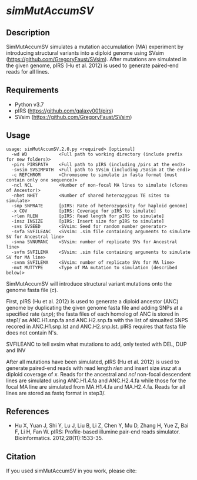 # *simMutAccumSV*

## Description
SimMutAccumSV simulates a mutation accumulation (MA) experiment by introducing structural variants into a diploid genome using SVsim (https://github.com/GregoryFaust/SVsim). After mutations are simulated in the given genome, pIRS (Hu et al. 2012) is used to generate paired-end reads for all lines.

## Requirements
- Python v3.7
- pIRS (https://github.com/galaxy001/pirs)
- SVsim (https://github.com/GregoryFaust/SVsim)


## Usage

```
usage: simMutAccumSV.2.0.py <required> [optional] 
  -wd WD            <Full path to working directory (include prefix for new folders)>
  -pirs PIRSPATH    <Full path to pIRS (including /pirs at the end)>
  -svsim SVSIMPATH  <Full path to SVsim (including /SVsim at the end)>
  -c REFCHROM       <Chromosome to simulate in fasta format (must contain only one sequence)>
  -ncl NCL          <Number of non-focal MA lines to simulate (clones of Ancestor)>
  -nhet NHET        <Number of shared heterozygous TE sites to simulate>
  -snp SNPRATE      [pIRS: Rate of heterozygosity for haploid genome]
  -x COV            [pIRS: Coverage for pIRS to simulate]
  -rlen RLEN        [pIRS: Read length for pIRS to simulate]
  -insz INSIZE      [pIRS: Insert size for pIRS to simulate]
  -svs SVSEED       <SVsim: Seed for random number generator>
  -svfa SVFILEANC   <SVsim: .sim file containing arguments to simulate SV for Ancestral line>
  -svna SVNUMANC    <SVsim: number of replicate SVs for Ancestral line>
  -svfm SVFILEMA    <SVsim: .sim file containing arguments to simulate SV for MA line>
  -svnm SVFILEMA    <SVsim: number of replicate SVs for MA line>
  -mut MUTTYPE      <Type of MA mutation to simulation (described below)> 

```

SimMutAccumSV will introduce structural variant mutations onto the genome fasta file (<em>c</em>).

First, pIRS (Hu et al. 2012) is used to generate a diploid ancestor (ANC) genome by duplicating the given genome fasta file and adding SNPs at a specified rate (<em>snp</em>); the fasta files of each homolog of ANC is stored in step1/ as ANC.H1.snp.fa and ANC.H2.snp.fa with the list of simualted SNPS recored in ANC.H1.snp.lst and ANC.H2.snp.lst.
pIRS requires that fasta file does not contain N's. 

SVFILEANC to tell svsim what mutations to add, only tested with DEL, DUP and INV


After all mutations have been simulated, pIRS (Hu et al. 2012) is used to generate paired-end reads with read length <em>rlen</em> and insert size <em>insz</em> at a diploid coverage of <em>x</em>. Reads for the ancestral and <em>ncl</em> non-focal descendent lines are simulated using ANC.H1.4.fa and ANC.H2.4.fa while those for the focal MA line are simulated from MA.H1.4.fa and MA.H2.4.fa. Reads for all lines are stored as fastq format in step3/.

## References
- Hu X, Yuan J, Shi Y, Lu J, Liu B, Li Z, Chen Y, Mu D, Zhang H, Yue Z, Bai F, Li H, Fan W. pIRS: Profile-based illumine pair-end reads simulator. Bioinformatics. 2012;28(11):1533-35.

## Citation
If you used simMutAccumSV in you work, please cite:
